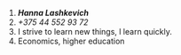 1. ***Hanna Lashkevich***
1. _+375 44 552 93 72_
1. I strive to learn new things, l learn quickly.
1. Economics, higher education
